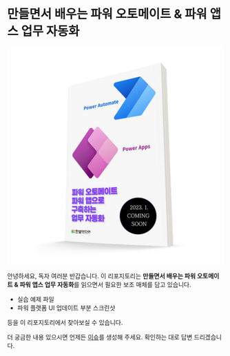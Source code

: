 # 만들면서 배우는 파워 오토메이트 & 파워 앱스 업무 자동화 #

![커버 이미지](./images/cover-design-v0.1.png)

안녕하세요, 독자 여러분 반갑습니다. 이 리포지토리는 **만들면서 배우는 파워 오토메이트 & 파워 앱스 업무 자동화**를 읽으면서 필요한 보조 매체를 담고 있습니다.

* 실습 예제 파일
* 파워 플랫폼 UI 업데이트 부분 스크린샷

등을 이 리포지토리에서 찾아보실 수 있습니다.

더 궁금한 내용 있으시면 언제든 [이슈](../../issues/new)를 생성해 주세요. 확인하는 대로 답변 드리겠습니다.
